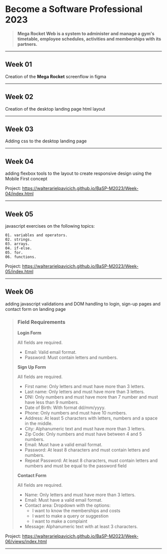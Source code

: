 # **Become a Software Professional 2023**

> **Mega Rocket Web is a system to administer and manage a gym's timetable, employee schedules, activities and memberships with its partners.**

---

## **Week 01**

Creation of the **Mega Rocket** screenflow in figma

---

## **Week 02**

Creation of the desktop landing page html layout

---

## **Week 03**

Adding css to the desktop landing page

---

## **Week 04**

adding flexbox tools to the layout to create responsive design using the Mobile First concept

Project: https://walterarielpavicich.github.io/BaSP-M2023/Week-04/index.html

---

## **Week 05**

javascript exercises on the following topics:

    01. variables and operators.
    02. strings.
    03. arrays.
    04. if-else.
    05. for.
    06. functions.

Project: https://walterarielpavicich.github.io/BaSP-M2023/Week-05/index.html

---

## **Week 06**

adding javascript validations and DOM handling to login, sign-up pages and contact form on landing page

>### **Field Requirements**
>
>**Login Form**
>
>All fields are required.
>
>- Email: Valid email format.
>- Password: Must contain letters and numbers.
>
>**Sign Up Form**
>
>All fields are required.
>
>- First name: Only letters and must have more than 3 letters.
>- Last name: Only letters and must have more than 3 letters.
>- DNI: Only numbers and must have more than 7 number and must have less than 9 numbers.
>- Date of Birth: With format dd/mm/yyyy.
>- Phone: Only numbers and must have 10 numbers.
>- Address: At least 5 characters with letters, numbers and a space in the middle.
>- City: Alphanumeric text and must have more than 3 letters.
>- Zip Code: Only numbers and must have between 4 and 5 numbers.
>- Email: Must have a valid email format.
>- Password: At least 8 characters and must contain letters and numbers.
>- Repeat Password: At least 8 characters, must contain letters and numbers and must be equal to the password field
>
>**Contact Form**
>
>All fields are required.
>
>- Name: Only letters and must have more than 3 letters.
>- Email: Must have a valid email format.
>- Contact area: Dropdown with the options:
>    - I want to know the memberships and costs
>    - I want to make a query or suggestion
>    - I want to make a complaint
>- Message: Alphanumeric text with at least 3 characters.

Project: https://walterarielpavicich.github.io/BaSP-M2023/Week-06/views/index.html

---